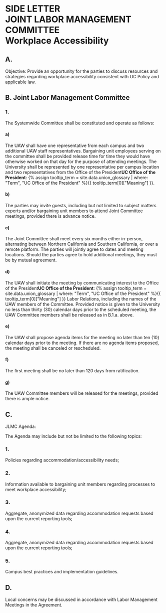 # SIDE LETTER <br> JOINT LABOR MANAGEMENT <br> COMMITTEE <br> Workplace Accessibility 

<div class="lvl2"><h2 class="inline-header">A.</h2> Objective: Provide an opportunity for the parties to discuss resources and strategies regarding workplace accessibility consistent with UC Policy and applicable law.

</div><!-- End of level 2: A.-->
<div class="lvl2"><h2>B. Joint Labor Management Committee</h2>

<div class="lvl3"><h3 class="inline-header">1.</h3> The Systemwide Committee shall be constituted and operate as follows:
<div class="lvl4"><h4 class="inline-header">a)</h4> The UAW shall have one representative from each campus and two additional UAW staff representatives. Bargaining unit employees serving on the committee shall be provided release time for time they would have otherwise worked on that day for the purpose of attending meetings. The University shall be represented by one representative per campus location and two representatives from the <span class="tooltip">Office of the President<span class="tooltip-text"><b>UC Office of the President</b>: {% assign tooltip_term = site.data.union_glossary | where: "Term", "UC Office of the President" %}{{ tooltip_term[0]["Meaning"] }}</span></span>.
</div><!-- End of level 4: a)-->
<div class="lvl4"><h4 class="inline-header">b)</h4> The parties may invite guests, including but not limited to subject matters experts and/or bargaining unit members to attend Joint Committee meetings, provided there is advance notice.
</div><!-- End of level 4: b)-->
<div class="lvl4"><h4 class="inline-header">c)</h4> The Joint Committee shall meet every six months either in-person, alternating between Northern California and Southern California, or over a remote platform. The parties will jointly agree to dates and meeting locations. Should the parties agree to hold additional meetings, they must be by mutual agreement.
</div><!-- End of level 4: c)-->
<div class="lvl4"><h4 class="inline-header">d)</h4> The UAW shall initiate the meeting by communicating interest to the <span class="tooltip">Office of the President<span class="tooltip-text"><b>UC Office of the President</b>: {% assign tooltip_term = site.data.union_glossary | where: "Term", "UC Office of the President" %}{{ tooltip_term[0]["Meaning"] }}</span></span> Labor Relations, including the names of the UAW members of the Committee. Provided notice is given to the University no less than thirty (30) calendar days prior to the scheduled meeting, the UAW Committee members shall be released as in B.1.a. above.
</div><!-- End of level 4: d)-->
<div class="lvl4"><h4 class="inline-header">e)</h4> The UAW shall propose agenda items for the meeting no later than ten (10) calendar days prior to the meeting. If there are no agenda items proposed, the meeting shall be canceled or rescheduled.
</div><!-- End of level 4: e)-->
<div class="lvl4"><h4 class="inline-header">f)</h4> The first meeting shall be no later than 120 days from ratification.
</div><!-- End of level 4: f)-->
<div class="lvl4"><h4 class="inline-header">g)</h4> The UAW Committee members will be released for the meetings, provided there is ample notice.
</div><!-- End of level 2: B. Joint Labor Management Committee-->
</div><!-- End of level 3: 1.-->
</div><!-- End of level 4: g)-->
<div class="lvl2"><h2 class="inline-header">C.</h2> JLMC Agenda:

The Agenda may include but not be limited to the following topics:

<div class="lvl3"><h3 class="inline-header">1.</h3> Policies regarding accommodation/accessibility needs;
</div><!-- End of level 3: 1.-->
<div class="lvl3"><h3 class="inline-header">2.</h3> Information available to bargaining unit members regarding processes to meet workplace accessibility;
</div><!-- End of level 3: 2.-->
<div class="lvl3"><h3 class="inline-header">3.</h3> Aggregate, anonymized data regarding accommodation requests based upon the current reporting tools;
</div><!-- End of level 3: 3.-->
<div class="lvl3"><h3 class="inline-header">4.</h3> Aggregate, anonymized data regarding accommodation requests based upon the current reporting tools;
</div><!-- End of level 3: 4.-->
<div class="lvl3"><h3 class="inline-header">5.</h3> Campus best practices and implementation guidelines.
</div><!-- End of level 2: C.-->
</div><!-- End of level 3: 5.-->
<div class="lvl2"><h2 class="inline-header">D.</h2> Local concerns may be discussed in accordance with Labor Management Meetings
in the Agreement.
</div><!-- End of level 2: D.-->
